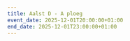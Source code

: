 ```yaml
---
title: Aalst D - A ploeg
event_date: 2025-12-01T20:00:00+01:00
end_date: 2025-12-01T23:00:00+01:00
---
```

